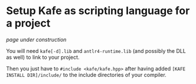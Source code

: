 # Setup Kafe as scripting language for a project

*page under construction*

You will need `kafe[-d].lib` and `antlr4-runtime.lib` (and possibly the DLL as well) to link to your project.

Then you just have to `#include <kafe/kafe.hpp>` after having added `[KAFE INSTALL DIR]/include/` to the include directories of your compiler.